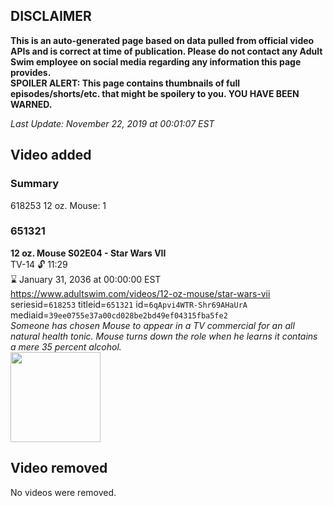 ## DISCLAIMER
**This is an auto-generated page based on data pulled from official video APIs and is correct at time of publication. Please do not contact any Adult Swim employee on social media regarding any information this page provides.**  
**SPOILER ALERT: This page contains thumbnails of full episodes/shorts/etc. that might be spoilery to you. YOU HAVE BEEN WARNED.**  

_Last Update: November 22, 2019 at 00:01:07 EST_
## Video added
### Summary
618253 12 oz. Mouse: 1  
### 651321
**12 oz. Mouse S02E04 - Star Wars VII**  
TV-14 🔓 11:29  
⌛ January 31, 2036 at 00:00:00 EST  
https://www.adultswim.com/videos/12-oz-mouse/star-wars-vii  
seriesid=`618253` titleid=`651321` id=`6qApvi4WTR-Shr69AHaUrA` mediaid=`39ee0755e37a00cd028be2bd49ef04315fba5fe2`  
_Someone has chosen Mouse to appear in a TV commercial for an all natural health tonic.  Mouse turns down the role when he learns it contains a mere 35 percent alcohol._  
<a href="https://i.cdn.turner.com/adultswim/big/video/episode-thumbs-16x9/12oz_cc_011_pt1-05.jpg"><img src="https://i.cdn.turner.com/adultswim/big/video/episode-thumbs-16x9/12oz_cc_011_pt1-05.jpg" height="144px" /></a>
## Video removed
No videos were removed.  
